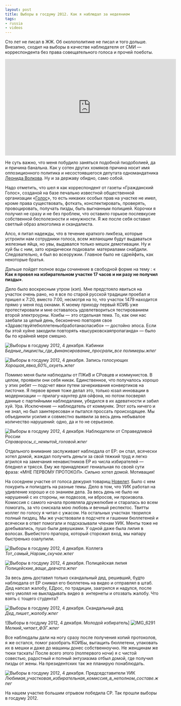 ```yaml
---
layout: post
title: Выборы в госдуму 2012. Как я наблюдал за недеянием
tags:
- russia
- videos
---
```


Сто лет не писал в ЖЖ. Об околополитике не писал и того дольше. Внезапно, сходил на выборы в качестве наблюдателя от СМИ&nbsp;— корреспондента без права совещательного голоса и прочей поеботы.

<iframe width="560" height="315" src="https://www.youtube.com/embed/HK8U3Kcwpc0?rel=0" frameborder="0" allowfullscreen></iframe>

Не суть важно, что меня побудило заняться подобной пиздоболией, да и причина банальна. Как у сотен других хомяков причина носит имя оппозиционного политика и несостоявшегося депутата одномандатника [Леонида Волкова](http://twitter.com/leonwolf). Ну и за державу обидно, само собой.

Надо отметить, что шел я как корреспондент от газеты «Гражданский Голос», созданой на базе печально известной общественной организации «[Голос](http://ru.wikipedia.org/wiki/%D0%93%D0%BE%D0%BB%D0%BE%D1%81_(%D0%B0%D1%81%D1%81%D0%BE%D1%86%D0%B8%D0%B0%D1%86%D0%B8%D1%8F))», то есть никаких особых прав на участке не имел, кроме права существовать, фоткать, конспектировать, проверять, провоцировать, получать пизды, быть выгнанным полицией. Корочки я получил не сразу и не без проблем, что оставило горькое послевкусие собственной бесполезности и ненужности. Я же после себя оставил светлый образ алкоголика и скандалиста.

Алсо, я питал надежды, что в течение краткого ликбеза, которые устроили нам сотрудники голоса, всем желающим будут выдаваться железные яйца, но увы, выдавался только мешок демотивации. Ну и хуй бы с ним, зато юридически подковали &nbsp;материалами снабдили. Следовательно, я был во всеоружии. Главное было не сдрейфить, как некоторые братья.

Дальше пойдет полное воды сочинение в свободной форме на тему : « **Как я провел на избирательном участке 17 часов и ни разу не получил пизды»**.

Дело было воскресным утром (кэп). Мне предстояло явиться на участок очень рано, но я все по старой русской традиции проебал и пришел к 7:20, вместо 7:00, несмотря на то, что участок 1479 находится прямо у меня под окнами. К моему приходу первый КОИБ уже протестировали и мне оставалось удовлетвориться тестированием второй электроурны. Коибы — это отдельная тема. То, как они нас заебали за целый день, бесконечно повторяя свое «Здравствуйтебюллетеньобработанаспасибо» — достойно эпоса. Если бы этой хуйне закодили повторять «высурковскаяпропаганда» — было бы по крайней мере смешно.

![Выборы в госдуму 2012, 4 декабря. Кабинки](/assets/images/2017/10/IMG_6279.jpg)  
_Бедные\_лицеисты\_где\_финансирование\_просрали\_все полимеры.жпег_

![Выборы в госдуму 2012, 4 декабря. Запись голосующих](/assets/images/2017/10/IMG_6275.jpg)  
_Хорошая\_явка\_60%\_охуеть.жпег_

Помимо меня были наблюдалы от ПЖиВ и СРовцев и коммунистов. В целом, проявили они себя никак. Единственное, что получалось хорошо у этих ребят — подсчет явки путем зачеркивания конвертиков на листочке. Я первое время тоже делал это, только юзал инновации в модернизации — прилагу-каунтер для ойфона, но потом посверял данные с партийными наблюдалами, убедился в их адеватности и забил хуй. Ура. Исключение — наблюдатель от коммуняк. Этот хоть ничего и не знал, но был заинтересован и пытался проссать происходящее. Мы объединили усилия и совместно выявили за весь день небывалое количество нарушений: одно, да и то не серьезное.

![Выборы в госдуму 2012, 4 декабря. Наблюдатели от Справедливой России](/assets/images/2017/10/IMG_6284.jpg)  
_Справоросы\_с\_немытой\_головой.жпег_

Отдельного внимание заслуживает наблюдала от ЕР: он спал, всячески хотел домой, жаждал получить деньги за свой тяжкий труд и легко агрился на замечания ненавистников ЕР из числа избирателей — бледнел и трясся. Ему же принадлежит гениальная по своей сути фраза: «МНЕ ПЕРВОМУ ПРОТОКОЛ». Сильно хотел домой. Мотивация!

На соседнем участке от голоса дежурил товарищ [Новелет](http://twitter.com/nowelet). Было с кем покурить и попиздеть на разные темы. Дело в том, что УИК работал на удивление хорошо и со знанием дела. За весь день не было ни нарушений с их стороны, ни подвозов, ни вбросов, ни произвола. Комиссия с самого начала проявляла дружелюбие и старалась во всем помогать, за что снискала мою любовь и вечный респектос. Твитты коллег по голосу я читал с ужасом. На остальных участках творился полный пиздец. Мы же участвовали в подсчете и гашении бюллетеней и всячески в ответ помогали и подсказывали членам УИК. Менты тоже не доебывались, пушо были девушками. У одной даже была лилия в волосах. Выебистого прапора, который сторожил вход, мы напару быстренько озалупили.

![Выборы в госдуму 2012, 4 декабря. Коллега](/assets/images/2017/10/IMG_6320.jpg)  
_Тот\_самый\_Нарзик\_скучае.жпег_

![Выборы в госдуму 2012, 4 декабря. Полицейская лилия](/assets/images/2017/10/IMG_6296-1.jpg)  
_Полицейские\_ваще\_девчата.жпег_

За весь день доставил только скандальный дед, решивший, будто наблюдала от ЕР снимал его бюллетень на видео и отправлял в штаб. Дед напсал жалобу, ЕДрос, по традиции, заагрился и надулся, после чего умолял не выкладывать видео в &nbsp;интернеты и отозвать жалобу. Что взять с тощего студента?

![Выборы в госдуму 2012, 4 декабря. Скандальный дед](/assets/images/2017/10/IMG_6283.jpg)  
_Дед\_пишет\_жалобу.жпег_

![Выборы в госдуму 2012, 4 декабря. Молодой избиратель] ![IMG_6291](/assets/images/2017/10/IMG_6291.jpg)  
_Мелкий\_читает\_ФЗГ.жпег_

Все наблюдалы дали на ногу сразу после получения копий протоколов, я же остался, помог разобрать КОИБы, вытащить бюллетени, упаковать их в мешки и даже до машины донес собственноучно. Не женщинам же тюки таскать! После всего этого (полпервого ночи) я с чистой совестью, радостный и полный энтузиазма отбыл домой, где получил пизды от жены. На президентских так же планирую понаблюдать.

![Выборы в госдуму 2012, 4 декабря. Председставители УИК](/assets/images/2017/10/IMG_6317.jpg)  
_Любимая\_участковая\_избирательная\_комиссия\_в\_неполном\_составе.жпег_

На нашем участке большим отрывом победила СР. Так прошли выборы в госдуму 2012.

